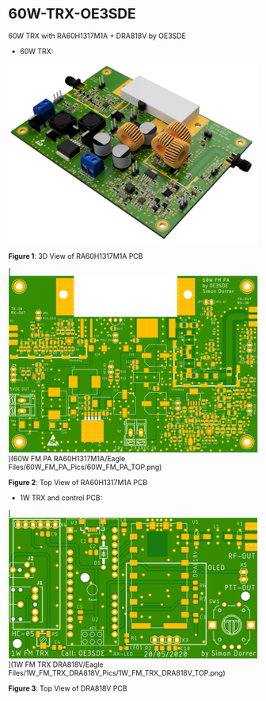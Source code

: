 # 60W-TRX-OE3SDE
 60W TRX with RA60H1317M1A + DRA818V by OE3SDE



- 60W TRX:

<img src="60W FM PA RA60H1317M1A/Eagle Files/60W_FM_PA_Pics/60W_FM_PA_3D.png" width="600"/>

**Figure 1**: 3D View of RA60H1317M1A PCB 

[<img src="60W FM PA RA60H1317M1A/Eagle Files/60W_FM_PA_Pics/60W_FM_PA_TOP.png" width="600"/>](60W FM PA RA60H1317M1A/Eagle Files/60W_FM_PA_Pics/60W_FM_PA_TOP.png)

**Figure 2**: Top View of RA60H1317M1A PCB

- 1W TRX and control PCB:

[<img src="1W FM TRX DRA818V/Eagle Files/1W_FM_TRX_DRA818V_Pics/1W_FM_TRX_DRA818V_TOP.png" width="600"/>](1W FM TRX DRA818V/Eagle Files/1W_FM_TRX_DRA818V_Pics/1W_FM_TRX_DRA818V_TOP.png)

**Figure 3**: Top View of DRA818V PCB